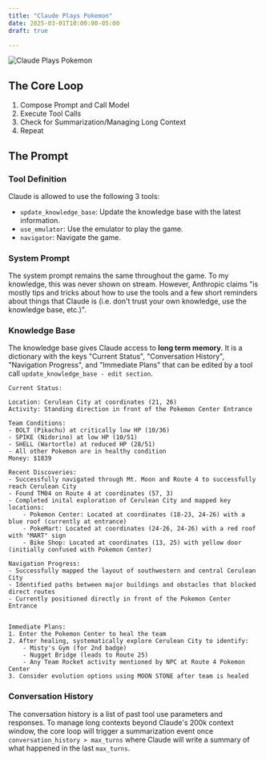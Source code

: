 ```yaml
---
title: "Claude Plays Pokemon"
date: 2025-03-01T10:00:00-05:00
draft: true

---
```



![Claude Plays Pokemon](/assets/images/claude-plays-pokemon/claude-plays-pokemon.png)

## The Core Loop


1. Compose Prompt and Call Model
2. Execute Tool Calls
3. Check for Summarization/Managing Long Context
4. Repeat



## The Prompt



### Tool Definition
   
Claude is allowed to use the following 3 tools:
- `update_knowledge_base`: Update the knowledge base with the latest information.
- `use_emulator`: Use the emulator to play the game.
- `navigator`: Navigate the game.

### System Prompt


The system prompt remains the same throughout the game. To my knowledge, this was never shown on stream. However, Anthropic claims "is mostly tips and tricks about how to use the tools and a few short reminders about things that Claude is (i.e. don't trust your own knowledge, use the knowledge base, etc.)". 


### Knowledge Base

The knowledge base gives Claude access to **long term memory**. It is a dictionary with the keys "Current Status", "Conversation History", "Navigation Progress", and "Immediate Plans" that can be edited by a tool call `update_knowledge_base - edit section`. 

```
Current Status:

Location: Cerulean City at coordinates (21, 26)
Activity: Standing direction in front of the Pokemon Center Entrance

Team Conditions:
- BOLT (Pikachu) at critically low HP (10/36)
- SPIKE (Nidorino) at low HP (10/51)
- SHELL (Wartortle) at reduced HP (28/51)
- All other Pokemon are in healthy condition
Money: $1839

Recent Discoveries:
- Successfully navigated through Mt. Moon and Route 4 to successfully reach Cerulean City
- Found TM04 on Route 4 at coordinates (57, 3)
- Completed inital exploration of Cerulean City and mapped key locations:
    - Pokemon Center: Located at coordinates (18-23, 24-26) with a blue roof (currently at entrance)
    - PokeMart: Located at coordinates (24-26, 24-26) with a red roof with "MART" sign
    - Bike Shop: Located at coordinates (13, 25) with yellow door (initially confused with Pokemon Center)

Navigation Progress:
- Successfully mapped the layout of southwestern and central Cerulean City
- Identified paths between major buildings and obstacles that blocked direct routes
- Currently positioned directly in front of the Pokemon Center Entrance


Immediate Plans:
1. Enter the Pokemon Center to heal the team
2. After healing, systematically explore Cerulean City to identify:
    - Misty's Gym (for 2nd badge)
    - Nugget Bridge (leads to Route 25)
    - Any Team Rocket activity mentioned by NPC at Route 4 Pokemon Center
3. Consider evolution options using MOON STONE after team is healed
```

### Conversation History 


The conversation history is a list of past tool use parameters and responses. To manage long contexts beyond Claude's 200k context window, the core loop will trigger a summarization event once `conversation_history > max_turns` where Claude will write a summary of what happened in the last `max_turns`. 




